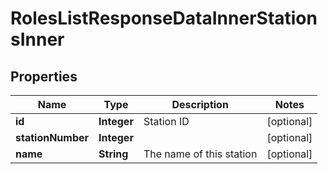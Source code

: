 

# RolesListResponseDataInnerStationsInner


## Properties

| Name | Type | Description | Notes |
|------------ | ------------- | ------------- | -------------|
|**id** | **Integer** | Station ID |  [optional] |
|**stationNumber** | **Integer** |  |  [optional] |
|**name** | **String** | The name of this station |  [optional] |



